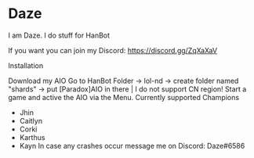 # Daze

I am Daze. I do stuff for HanBot

If you want you can join my Discord: https://discord.gg/ZqXaXaV

Installation

Download my AIO
Go to HanBot Folder -> lol-nd -> create folder named "shards" -> put [Paradox]AIO in there | I do not support CN region!
Start a game and active the AIO via the Menu. Currently supported Champions
  - Jhin
  - Caitlyn
  - Corki
  - Karthus
  - Kayn
In case any crashes occur message me on Discord: Daze#6586
